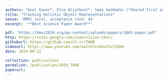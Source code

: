 ```yaml
---
authors: "Axel Sauer*, Elie Aljalbout*, Sami Haddadin (*Shared first authorship)"
title: "Tracking Holistic Object Representations"
venue: 'BMVC (oral, acceptance rate: 4%'
excerpt: '**Best Science Paper Award**'

pdf: 'https://bmvc2019.org/wp-content/uploads/papers/1065-paper.pdf'
http: https://sites.google.com/view/vision-thor/
githuburl: https://github.com/xl-sr/THOR
videourl: https://www.youtube.com/watch?v=EAv7SvI3EH0
date: 2019-09-12

collection: publications
permalink: /publication/2019_THOR
paperurl: 
---
```

